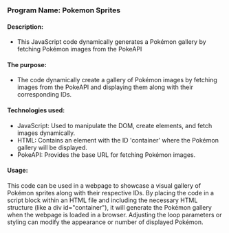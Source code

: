 
### Program Name: Pokemon Sprites

#### Description:
*  This JavaScript code dynamically generates a Pokémon gallery by fetching Pokémon images
   from the PokeAPI 

#### The purpose:
* The code dynamically create a gallery of Pokémon images by fetching images from
  the PokeAPI and displaying them along with their corresponding IDs.

#### Technologies used:
* JavaScript: Used to manipulate the DOM, create elements, and fetch images dynamically.
* HTML: Contains an element with the ID 'container' where the Pokémon gallery will be displayed.
* PokeAPI: Provides the base URL for fetching Pokémon images.

#### Usage:
This code can be used in a webpage to showcase a visual gallery of Pokémon sprites along with their
respective IDs. By placing the code in a script block within an HTML file and including the necessary
HTML structure (like a div id="container"), it will generate the Pokémon gallery when the webpage is 
loaded in a browser. Adjusting the loop parameters or styling can modify the appearance or number of displayed Pokémon.

